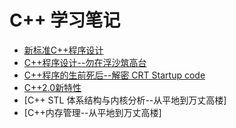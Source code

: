 # C++ 学习笔记
* [新标准C++程序设计](https://github.com/hu-zhiyu/cpp-interview-prep/blob/master/Cpp/Cpp.md)
* [C++程序设计--勿在浮沙筑高台](https://github.com/hu-zhiyu/cpp-interview-prep/blob/master/Cpp/Hou_Jie_Cpp.md)
* [C++程序的生前死后--解密 CRT Startup code](https://github.com/hu-zhiyu/cpp-interview-prep/blob/master/Cpp/Hou_Jie_Cpp_CRT_Startup_Code.md)
* [C++2.0新特性](https://github.com/hu-zhiyu/cpp-interview-prep/blob/master/Cpp/Hou_Jie_Cpp11.md)
* [C++ STL 体系结构与内核分析--从平地到万丈高楼]
* [C++内存管理--从平地到万丈高楼]
